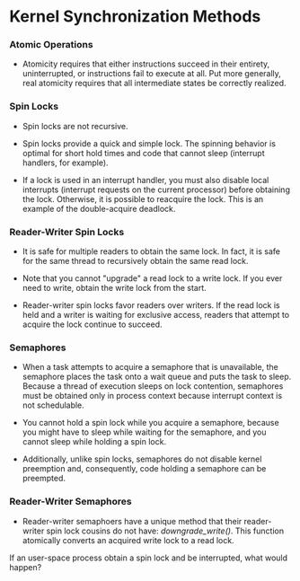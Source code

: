 # Kernel Synchronization Methods

### Atomic Operations
* Atomicity requires that either instructions succeed in their entirety, uninterrupted, or instructions fail to execute at all. Put more generally, real atomicity requires that all intermediate states be correctly realized.

### Spin Locks
* Spin locks are not recursive.

* Spin locks provide a quick and simple lock. The spinning behavior is optimal for short hold times and code that cannot sleep (interrupt handlers, for example).
* If a lock is used in an interrupt handler, you must also disable local interrupts (interrupt requests on the current processor) before obtaining the lock. Otherwise, it is possible to reacquire the lock. This is an example of the double-acquire deadlock.

### Reader-Writer Spin Locks
* It is safe for multiple readers to obtain the same lock. In fact, it is safe for the same thread to recursively obtain the same read lock.

* Note that you cannot "upgrade" a read lock to a write lock. If you ever need to write, obtain the write lock from the start.
* Reader-writer spin locks favor readers over writers. If the read lock is held and a writer is waiting for exclusive access, readers that attempt to acquire the lock continue to succeed.

### Semaphores
* When a task attempts to acquire a semaphore that is unavailable, the semaphore places the task onto a wait queue and puts the task to sleep. Because a thread of execution sleeps on lock contention, semaphores must be obtained only in process context because interrupt context is not schedulable.

* You cannot hold a spin lock while you acquire a semaphore, because you might have to sleep while waiting for the semaphore, and you cannot sleep while holding a spin lock.

* Additionally, unlike spin locks, semaphores do not disable kernel preemption and, consequently, code holding a semaphore can be preempted.

### Reader-Writer Semaphores
* Reader-writer semaphoers have a unique method that their reader-writer spin lock cousins do not have: *downgrade_write()*. This function atomically converts an acquired write lock to a read lock.


If an user-space process obtain a spin lock and be interrupted, what would happen?
